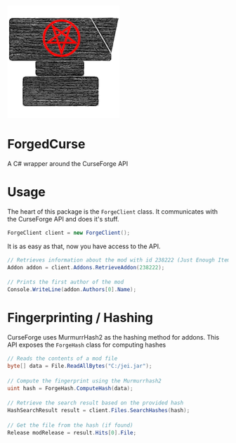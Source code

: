 ![Icon](Icon.png)
# ForgedCurse
A C# wrapper around the CurseForge API

# Usage
The heart of this package is the `ForgeClient` class. It communicates with the CurseForge API and does it's stuff.

```csharp
ForgeClient client = new ForgeClient();
```
It is as easy as that, now you have access to the API. 

```csharp
// Retrieves information about the mod with id 238222 (Just Enough Items)
Addon addon = client.Addons.RetrieveAddon(238222);

// Prints the first author of the mod
Console.WriteLine(addon.Authors[0].Name);
```

# Fingerprinting / Hashing
CurseForge uses MurmurrHash2 as the hashing method for addons. This API exposes
the `ForgeHash` class for computing hashes
```csharp
// Reads the contents of a mod file
byte[] data = File.ReadAllBytes("C:/jei.jar");

// Compute the fingerprint using the Murmurrhash2
uint hash = ForgeHash.ComputeHash(data);

// Retrieve the search result based on the provided hash
HashSearchResult result = client.Files.SearchHashes(hash);

// Get the file from the hash (if found)
Release modRelease = result.Hits[0].File;
```
